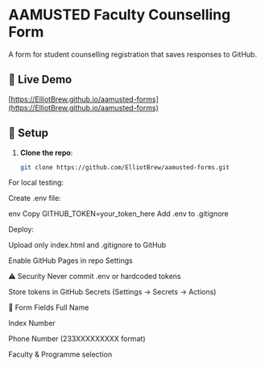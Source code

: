 # AAMUSTED Faculty Counselling Form

A form for student counselling registration that saves responses to GitHub.

## 🚀 Live Demo
[https://ElliotBrew.github.io/aamusted-forms](https://ElliotBrew.github.io/aamusted-forms)

## 🔧 Setup
1. **Clone the repo**:
   ```bash
   git clone https://github.com/ElliotBrew/aamusted-forms.git
For local testing:

Create .env file:

env
Copy
GITHUB_TOKEN=your_token_here
Add .env to .gitignore

Deploy:

Upload only index.html and .gitignore to GitHub

Enable GitHub Pages in repo Settings

⚠️ Security
Never commit .env or hardcoded tokens

Store tokens in GitHub Secrets (Settings → Secrets → Actions)

📝 Form Fields
Full Name

Index Number

Phone Number (233XXXXXXXXX format)

Faculty & Programme selection
